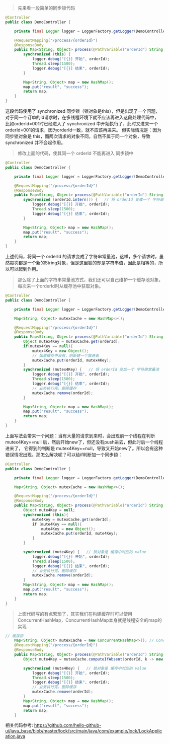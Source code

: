 
> 先来看一段简单的同步锁代码
```java
@Controller
public class DemoController {

    private final Logger logger = LoggerFactory.getLogger(DemoController.class);

    @RequestMapping("/process/{orderId}")
    @ResponseBody
    public Map<String, Object> process(@PathVariable("orderId") String orderId) throws Exception {
        synchronized (this) {
            logger.debug("[{}] 开始", orderId);
            Thread.sleep(1500);
            logger.debug("[{}] 结束", orderId);
        }

        Map<String, Object> map = new HashMap();
        map.put("result", "success");
        return map;
    }
}
```
这段代码使用了 synchronized 同步锁（锁对象是this），但是出现了一个问题，对于同一个订单的id请求时，在多线程环境下就不应该再进入这段处理代码中，
比如orderId=001时已经进入了 synchronized 中开始执行了，此时又进来一个 orderId=001的请求，因为orderId一致，就不应该再进来。
但实际情况是：因为同步锁对象是 this，而两次请求的对象不同，自然不属于同一个对象，导致 synchronized 并不会起作用。

> 修改上面的代码，使其同一个 orderId 不能再进入 同步锁中
```java
@Controller
public class DemoController {

    private final Logger logger = LoggerFactory.getLogger(DemoController.class);

    @RequestMapping("/process/{orderId}")
    @ResponseBody
    public Map<String, Object> process(@PathVariable("orderId") String orderId) throws Exception {
        synchronized (orderId.intern()) {   // 将 orderId 变成一个 字符串常量池
            logger.debug("[{}] 开始", orderId);
            Thread.sleep(1500);
            logger.debug("[{}] 结束", orderId);
        }

        Map<String, Object> map = new HashMap();
        map.put("result", "success");
        return map;
    }
}
```
上述代码，将同一个 orderId 的请求变成了字符串常量池，这样，多个请求时，虽然每次都是一个新的String对象，但是这里锁的却是字符串值，因此是相等的，所以可以起到作用。

> 那么除了上面的字符串常量池方式，我们还可以自己维护一个缓存池对象，每次来一个orderId时从缓存池中获取对象。
```java
@Controller
public class DemoController {

    private final Logger logger = LoggerFactory.getLogger(DemoController.class);

    Map<String, Object> mutexCache = new HashMap<>();

    @RequestMapping("/process/{orderId}")
    @ResponseBody
    public Map<String, Object> process(@PathVariable("orderId") String orderId) throws Exception {
        Object mutex4Key = mutexCache.get(orderId);
        if(mutex4Key == null){
            mutex4Key = new Object();
            // 如果缓存中没有，则新建一个放进去
            mutexCache.put(orderId, mutex4Key);
        }
        synchronized (mutex4Key) {   // 将 orderId 变成一个 字符串常量池
            logger.debug("[{}] 开始", orderId);
            Thread.sleep(1500);
            logger.debug("[{}] 结束", orderId);
            // 业务执行完，删除缓存
            mutexCache.remove(orderId);
        }

        Map<String, Object> map = new HashMap();
        map.put("result", "success");
        return map;
    }
}
```
上面写法会带来一个问题：当有大量的请求到来时，会出现前一个线程在判断 mutex4Key==null 后，然后开始new了，但还没有push进去，但此时后一个线程进来了，
它得到的判断是 mutex4Key==null，导致又开始new了。所以会有这种错误情况出现。那怎么解决呢？可以给if判断加一个同步锁：
```java
@Controller
public class DemoController {

    private final Logger logger = LoggerFactory.getLogger(DemoController.class);

    Map<String, Object> mutexCache = new HashMap<>();

    @RequestMapping("/process/{orderId}")
    @ResponseBody
    public Map<String, Object> process(@PathVariable("orderId") String orderId) throws Exception {
        Object mute4Key = null;
        synchronized (this){
            mute4Key = mutexCache.get(orderId);
            if (mute4Key == null){
                mute4Key = new Object();
                mutexCache.put(orderId, mute4Key);
            }
        }

        synchronized (mute4Key) {   // 锁对象是 缓存中对应的 value
            logger.debug("[{}] 开始", orderId);
            Thread.sleep(1500);
            logger.debug("[{}] 结束", orderId);
            // 业务执行完，删除缓存
            mutexCache.remove(orderId);
        }
        Map<String, Object> map = new HashMap();
        map.put("result", "success");
        return map;
    }
}
```

> 上面代码写的有点繁琐了，其实我们在构建缓存时可以使用 ConcurrentHashMap，ConcurrentHashMap本身就是线程安全的map的实现
```java
// 缓存锁
    Map<String, Object> mutexCache = new ConcurrentHashMap<>(); // ConcurrentHashMap 线程安全的
    @RequestMapping("/process/{orderId}")
    @ResponseBody
    public Map<String, Object> process(@PathVariable("orderId") String orderId) throws Exception {
        Object mute4Key = mutexCache.computeIfAbsent(orderId, k -> new Object());

        synchronized (mute4Key) {   // 锁对象是 缓存中对应的 value
            logger.debug("[{}] 开始", orderId);
            Thread.sleep(1500);
            logger.debug("[{}] 结束", orderId);
            // 业务执行完，删除缓存
            mutexCache.remove(orderId);
        }
        Map<String, Object> map = new HashMap();
        map.put("result", "success");
        return map;
    }
```

相关代码参考: https://github.com/hello-github-ui/java_base/blob/master/lock/src/main/java/com/example/lock/LockApplication.java
